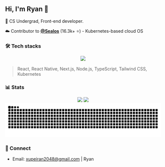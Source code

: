 ## Hi, I'm Ryan 👋

🚀 CS Undergrad, Front-end developer.

☁️ Contributor to <a href="https://github.com/labring/sealos"><strong>@Sealos</strong></a> (16.3k+ ⭐) - Kubernetes-based cloud OS<br>
### 🛠 Tech stacks
<p align="center">
  <a href="https://skillicons.dev">
    <img src="https://skillicons.dev/icons?i=js,ts,react,nextjs,nodejs,html,css,tailwind,vite,kubernetes,linux,latex,md,python,mysql,mongodb,git,docker&perline=9&theme=dark" />
  </a>
<p align="center">

> React, React Native, Next.js, Node.js, TypeScript, Tailwind CSS, Kubernetes

### 📊 Stats
<div align="center">
  <img src="https://github-readme-stats.vercel.app/api?username=PeiranXu-108&show_icons=true" height="165" />
  <img src="https://github-readme-stats.vercel.app/api/top-langs/?username=PeiranXu-108&layout=compact" height="165" />
</div>

<picture>
  <source media="(prefers-color-scheme: dark)" srcset="https://raw.githubusercontent.com/PeiranXu-108/PeiranXu-108/output/github-snake-dark.svg" />
  <source media="(prefers-color-scheme: light)" srcset="https://raw.githubusercontent.com/PeiranXu-108/PeiranXu-108/output/github-snake.svg" />
  <img alt="github-snake" src="https://raw.githubusercontent.com/PeiranXu-108/PeiranXu-108/output/github-snake.svg" />
</picture>

### 🤝 Connect
- Email: xupeiran2048@gmail.com | Ryan

